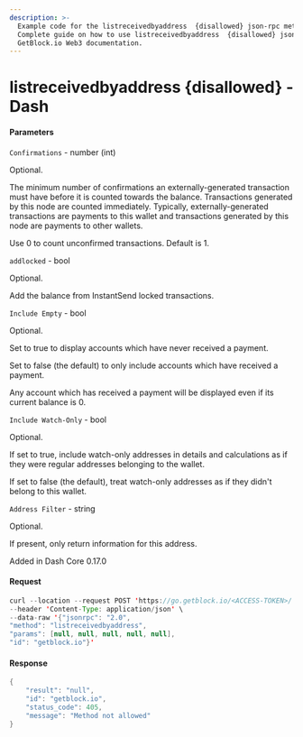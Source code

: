```yaml
---
description: >-
  Example code for the listreceivedbyaddress  {disallowed} json-rpc method.
  Сomplete guide on how to use listreceivedbyaddress  {disallowed} json-rpc in
  GetBlock.io Web3 documentation.
---
```


# listreceivedbyaddress {disallowed} - Dash

#### Parameters

`Confirmations` - number (int)

Optional.

The minimum number of confirmations an externally-generated transaction must have before it is counted towards the balance. Transactions generated by this node are counted immediately. Typically, externally-generated transactions are payments to this wallet and transactions generated by this node are payments to other wallets.

Use 0 to count unconfirmed transactions. Default is 1.

`addlocked` - bool

Optional.

Add the balance from InstantSend locked transactions.

`Include Empty` - bool

Optional.

Set to true to display accounts which have never received a payment.

Set to false (the default) to only include accounts which have received a payment.

Any account which has received a payment will be displayed even if its current balance is 0.

`Include Watch-Only` - bool

Optional.

If set to true, include watch-only addresses in details and calculations as if they were regular addresses belonging to the wallet.

If set to false (the default), treat watch-only addresses as if they didn't belong to this wallet.

`Address Filter` - string

Optional.

If present, only return information for this address.

Added in Dash Core 0.17.0

#### Request

```java
curl --location --request POST 'https://go.getblock.io/<ACCESS-TOKEN>/' \
--header 'Content-Type: application/json' \
--data-raw '{"jsonrpc": "2.0",
"method": "listreceivedbyaddress",
"params": [null, null, null, null, null],
"id": "getblock.io"}'
```

#### Response

```java
{
    "result": "null",
    "id": "getblock.io",
    "status_code": 405,
    "message": "Method not allowed"
}
```
